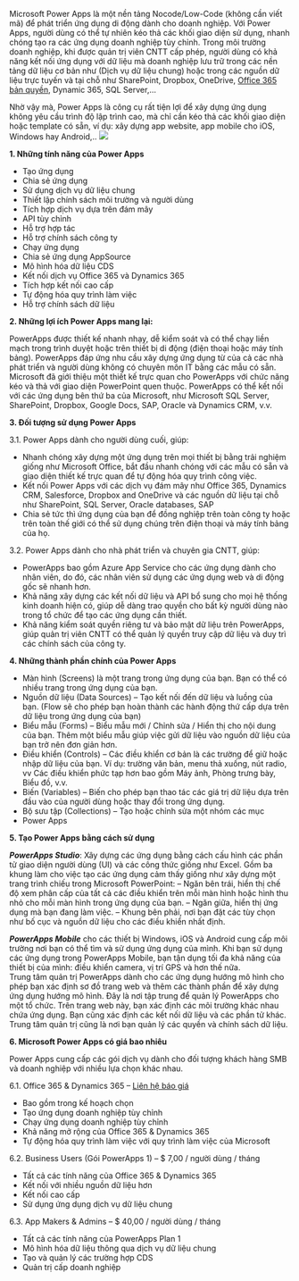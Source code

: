 Microsoft Power Apps là một nền tảng Nocode/Low-Code (không cần viết mã) để phát triển ứng dụng di động dành cho doanh nghiệp. Với Power Apps, người dùng có thể tự nhiên kéo thả các khối giao diện sử dụng, nhanh chóng tạo ra các ứng dụng doanh nghiệp tùy chỉnh. Trong môi trường doanh nghiệp, khi được quản trị viên CNTT cấp phép, người dùng có khả năng kết nối ứng dụng với dữ liệu mà doanh nghiệp lưu trữ trong các nền tảng dữ liệu cơ bản như (Dịch vụ dữ liệu chung) hoặc trong các nguồn dữ liệu trực tuyến và tại chỗ như SharePoint, Dropbox, OneDrive, [Office 365 bản quyền](https://store.soft365.vn/mua-office-365-ban-quyen.html), Dynamic 365, SQL Server,…

Nhờ vậy mà, Power Apps là công cụ rất tiện lợi để xây dựng ứng dụng không yêu cầu trình độ lập trình cao, mà chỉ cần kéo thả các khối giao diện hoặc template có sẵn, ví dụ: xây dựng app website, app mobile cho iOS, Windows hay Android,..
![](https://images.viblo.asia/0ddd7a38-f549-4567-9ea4-33be5214091c.jpg)

**1. Những tính năng của Power Apps**

* Tạo ứng dụng
* Chia sẻ ứng dụng
* Sử dụng dịch vụ dữ liệu chung
* Thiết lập chính sách môi trường và người dùng
* Tích hợp dịch vụ dựa trên đám mây
* API tùy chỉnh
* Hỗ trợ hợp tác
* Hỗ trợ chính sách công ty
* Chạy ứng dụng
* Chia sẻ ứng dụng AppSource
* Mô hình hóa dữ liệu CDS
* Kết nối dịch vụ Office 365 và Dynamics 365
* Tích hợp kết nối cao cấp
* Tự động hóa quy trình làm việc
* Hỗ trợ chính sách dữ liệu

**2. Những lợi ích Power Apps mang lại:**

PowerApps được thiết kế nhanh nhạy, dễ kiểm soát và có thể chạy liền mạch trong trình duyệt hoặc trên thiết bị di động (điện thoại hoặc máy tính bảng).
PowerApps đáp ứng nhu cầu xây dựng ứng dụng từ của cả các nhà phát triển và người dùng không có chuyên môn IT  bằng các mẫu có sẵn. Microsoft đã giới thiệu một thiết kế trực quan cho PowerApps với chức năng kéo và thả với giao diện PowerPoint quen thuộc.
PowerApps có thể kết nối với các ứng dụng bên thứ ba của Microsoft, như Microsoft SQL Server, SharePoint, Dropbox, Google Docs, SAP, Oracle và Dynamics CRM, v.v.

**3. Đối tượng sử dụng Power Apps**

3.1. Power Apps dành cho người dùng cuối, giúp:
* Nhanh chóng xây dựng một ứng dụng trên mọi thiết bị bằng trải nghiệm giống như Microsoft Office, bắt đầu nhanh chóng với các mẫu có sẵn và giao diện thiết kế trực quan để tự động hóa quy trình công việc.
* Kết nối Power Apps với các dịch vụ đám mây như Office 365, Dynamics CRM, Salesforce, Dropbox and OneDrive và các nguồn dữ liệu tại chỗ như SharePoint, SQL Server, Oracle databases, SAP
* Chia sẻ tức thì ứng dụng của bạn để đồng nghiệp trên toàn công ty hoặc trên toàn thế giới có thể sử dụng chúng trên điện thoại và máy tính bảng của họ.

3.2. Power Apps dành cho nhà phát triển và chuyên gia CNTT, giúp:
* PowerApps bao gồm Azure App Service cho các ứng dụng dành cho nhân viên, do đó, các nhân viên sử dụng các ứng dụng web và di động gốc sẽ nhanh hơn.
* Khả năng xây dựng các kết nối dữ liệu và API bổ sung cho mọi hệ thống kinh doanh hiện có, giúp dễ dàng trao quyền cho bất kỳ người dùng nào trong tổ chức để tạo các ứng dụng cần thiết.
* Khả năng kiểm soát quyền riêng tư và bảo mật dữ liệu trên PowerApps, giúp quản trị viên CNTT có thể quản lý quyền truy cập dữ liệu và duy trì các chính sách của công ty.

**4. Những thành phần chính của Power Apps**

* Màn hình (Screens) là một trang trong ứng dụng của bạn. Bạn có thể có nhiều trang trong ứng dụng của bạn.
* Nguồn dữ liệu (Data Sources) – Tạo kết nối đến dữ liệu và luồng của bạn. (Flow sẽ cho phép bạn hoàn thành các hành động thứ cấp dựa trên dữ liệu trong ứng dụng của bạn)
* Biểu mẫu (Forms) – Biểu mẫu mới / Chỉnh sửa / Hiển thị cho nội dung của bạn. Thêm một biểu mẫu giúp việc gửi dữ liệu vào nguồn dữ liệu của bạn trở nên đơn giản hơn.
* Điều khiển (Controls) – Các điều khiển cơ bản là các trường để giữ hoặc nhập dữ liệu của bạn. Ví dụ: trường văn bản, menu thả xuống, nút radio, vv Các điều khiển phức tạp hơn bao gồm Máy ảnh, Phòng trưng bày, Biểu đồ, v.v.
* Biến (Variables) – Biến cho phép bạn thao tác các giá trị dữ liệu dựa trên đầu vào của người dùng hoặc thay đổi trong ứng dụng.
* Bộ sưu tập (Collections) – Tạo hoặc chỉnh sửa một nhóm các mục
* Power Apps

**5. Tạo Power Apps bằng cách sử dụng**

***PowerApps Studio***: Xây dựng các ứng dụng bằng cách cấu hình các phần tử giao diện người dùng (UI) và các công thức giống như Excel. Gồm ba khung làm cho việc tạo các ứng dụng cảm thấy giống như xây dựng một trang trình chiếu trong Microsoft PowerPoint:
– Ngăn bên trái, hiển thị chế độ xem phân cấp của tất cả các điều khiển trên mỗi màn hình hoặc hình thu nhỏ cho mỗi màn hình trong ứng dụng của bạn.
– Ngăn giữa, hiển thị ứng dụng mà bạn đang làm việc.
– Khung bên phải, nơi bạn đặt các tùy chọn như bố cục và nguồn dữ liệu cho các điều khiển nhất định.

***PowerApps Mobile*** cho các thiết bị Windows, iOS và Android cung cấp môi trường nơi bạn có thể tìm và sử dụng ứng dụng của mình. Khi bạn sử dụng các ứng dụng trong PowerApps Mobile, bạn tận dụng tối đa khả năng của thiết bị của mình: điều khiển camera, vị trí GPS và hơn thế nữa.		
Trung tâm quản trị PowerApps dành cho các ứng dụng hướng mô hình cho phép bạn xác định sơ đồ trang web và thêm các thành phần để xây dựng ứng dụng hướng mô hình. Đây là nơi tập trung để quản lý PowerApps cho một tổ chức. Trên trang web này, bạn xác định các môi trường khác nhau chứa ứng dụng. Bạn cũng xác định các kết nối dữ liệu và các phần tử khác. Trung tâm quản trị cũng là nơi bạn quản lý các quyền và chính sách dữ liệu.		

**6. Microsoft Power Apps có giá bao nhiêu**

Power Apps cung cấp các gói dịch vụ dành cho đối tượng khách hàng SMB và doanh nghiệp với nhiều lựa chọn khác nhau.

6.1. Office 365 & Dynamics 365 – [Liên hệ báo giá](https://store.soft365.vn/lien-he)
* Bao gồm trong kế hoạch chọn
* Tạo ứng dụng doanh nghiệp tùy chỉnh
* Chạy ứng dụng doanh nghiệp tùy chỉnh
* Khả năng mở rộng của Office 365 & Dynamics 365
* Tự động hóa quy trình làm việc với quy trình làm việc của Microsoft

6.2. Business Users (Gói PowerApps 1) – $ 7,00 / người dùng / tháng
* Tất cả các tính năng của Office 365 & Dynamics 365
* Kết nối với nhiều nguồn dữ liệu hơn
* Kết nối cao cấp
* Sử dụng ứng dụng dịch vụ dữ liệu chung

6.3. App Makers & Admins – $ 40,00 / người dùng / tháng
* Tất cả các tính năng của PowerApps Plan 1
* Mô hình hóa dữ liệu thông qua dịch vụ dữ liệu chung
* Tạo và quản lý các trường hợp CDS
* Quản trị cấp doanh nghiệp